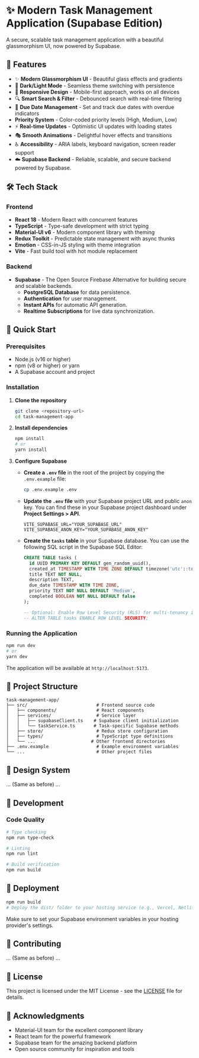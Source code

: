 # ✨ Modern Task Management Application (Supabase Edition)

A secure, scalable task management application with a beautiful glassmorphism UI, now powered by Supabase.

## 🚀 Features

- ✨ **Modern Glassmorphism UI** - Beautiful glass effects and gradients
- 🎨 **Dark/Light Mode** - Seamless theme switching with persistence
- 📱 **Responsive Design** - Mobile-first approach, works on all devices
- 🔍 **Smart Search & Filter** - Debounced search with real-time filtering
- 📅 **Due Date Management** - Set and track due dates with overdue indicators
-  **Priority System** - Color-coded priority levels (High, Medium, Low)
- ⚡ **Real-time Updates** - Optimistic UI updates with loading states
- 🎭 **Smooth Animations** - Delightful hover effects and transitions
- ♿ **Accessibility** - ARIA labels, keyboard navigation, screen reader support
- ☁️ **Supabase Backend** - Reliable, scalable, and secure backend powered by Supabase.

## 🛠️ Tech Stack

### Frontend
- **React 18** - Modern React with concurrent features
- **TypeScript** - Type-safe development with strict typing
- **Material-UI v6** - Modern component library with theming
- **Redux Toolkit** - Predictable state management with async thunks
- **Emotion** - CSS-in-JS styling with theme integration
- **Vite** - Fast build tool with hot module replacement

### Backend
- **Supabase** - The Open Source Firebase Alternative for building secure and scalable backends.
  - **PostgreSQL Database** for data persistence.
  - **Authentication** for user management.
  - **Instant APIs** for automatic API generation.
  - **Realtime Subscriptions** for live data synchronization.

## 🚀 Quick Start

### Prerequisites
- Node.js (v16 or higher)
- npm (v8 or higher) or yarn
- A Supabase account and project

### Installation

1. **Clone the repository**
   ```bash
   git clone <repository-url>
   cd task-management-app
   ```

2. **Install dependencies**
   ```bash
   npm install
   # or
   yarn install
   ```

3. **Configure Supabase**
   - **Create a `.env` file** in the root of the project by copying the `.env.example` file:
     ```bash
     cp .env.example .env
     ```
   - **Update the `.env` file** with your Supabase project URL and public `anon` key. You can find these in your Supabase project dashboard under **Project Settings > API**.
     ```env
     VITE_SUPABASE_URL="YOUR_SUPABASE_URL"
     VITE_SUPABASE_ANON_KEY="YOUR_SUPABASE_ANON_KEY"
     ```
   - **Create the `tasks` table** in your Supabase database. You can use the following SQL script in the Supabase SQL Editor:
     ```sql
     CREATE TABLE tasks (
       id UUID PRIMARY KEY DEFAULT gen_random_uuid(),
       created_at TIMESTAMP WITH TIME ZONE DEFAULT timezone('utc'::text, now()) NOT NULL,
       title TEXT NOT NULL,
       description TEXT,
       due_date TIMESTAMP WITH TIME ZONE,
       priority TEXT NOT NULL DEFAULT 'Medium',
       completed BOOLEAN NOT NULL DEFAULT false
     );

     -- Optional: Enable Row Level Security (RLS) for multi-tenancy if you add user authentication
     -- ALTER TABLE tasks ENABLE ROW LEVEL SECURITY;
     ```

### Running the Application

```bash
npm run dev
# or
yarn dev
```

The application will be available at `http://localhost:5173`.

## 📁 Project Structure

```
task-management-app/
├── src/                          # Frontend source code
│   ├── components/               # React components
│   ├── services/                 # Service layer
│   │   ├── supabaseClient.ts    # Supabase client initialization
│   │   └── taskService.ts       # Task-specific Supabase methods
│   ├── store/                    # Redux store configuration
│   ├── types/                    # TypeScript type definitions
│   └── ...                     # Other frontend directories
├── .env.example                  # Example environment variables
└── ...                           # Other project files
```

## 🎨 Design System

... (Same as before) ...

## 🧪 Development

### Code Quality
```bash
# Type checking
npm run type-check

# Linting
npm run lint

# Build verification
npm run build
```

## 🚀 Deployment

```bash
npm run build
# Deploy the dist/ folder to your hosting service (e.g., Vercel, Netlify)
```
Make sure to set your Supabase environment variables in your hosting provider's settings.

## 🤝 Contributing

... (Same as before) ...

## 📄 License

This project is licensed under the MIT License - see the [LICENSE](LICENSE) file for details.

## 🙏 Acknowledgments

- Material-UI team for the excellent component library
- React team for the powerful framework
- Supabase team for the amazing backend platform
- Open source community for inspiration and tools
